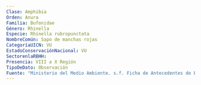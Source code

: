 ```yaml
---
Clase: Amphibia
Orden: Anura
Familia: Bufonidae
Género: Rhinella
Especie: Rhinella rubropunctata
NombreComún: Sapo de manchas rojas
CategoríaUICN: VU
EstadoConservaciónNacional: VU
SectorenlaRBHH: 
Presencia: VIII a X Región
TipoDeDato: Observación
Fuente: "Ministerio del Medio Ambiente. s.f. Ficha de Antecedentes de Especie Rhinella rubropunctata (Guichenot, 1848)"
---
```

